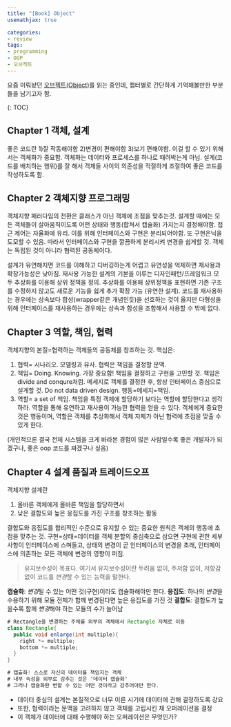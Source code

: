 ```yaml
---
title: "[Book] Object"
usemathjax: true

categories:
- review
tags:
- programming
- OOP
- 오브젝트
---
```


요즘 미뤄놨던 [오브젝트(Object)](http://www.yes24.com/Product/Goods/74219491)를 읽는 중인데, 챕터별로 간단하게 기억해볼만한 부분들을 남기고자 함.

{: TOC}

## Chapter 1 객체, 설계

좋은 코드란 1)잘 작동해야함 2)변경이 편해야함 3)보기 편해야함. 
이걸 할 수 있기 위해서는 객체화가 중요함. 객체화는 데이터와 프로세스를 하나로 때려박는게 아님.
설계(코드를 배치하는 행위)를 잘 해서 객체들 사이의 의존성을 적절하게 조절하여 좋은 코드를 작성하도록 함.



## Chapter 2 객체지향 프로그래밍

객체지향 패러다임의 전환은 클래스가 아닌 객체에 초점을 맞추는것. 
설계할 때에는 모든 객체들이 살아움직이도록 어떤 상태와 행동(합쳐서 캡슐화) 가지는지 결정해야함. 접근 제어는 자율화에 유리. 이를 위해 인터페이스와 구현은 분리되어야함. 또 구현은닉을 도모할 수 있음. 따라서 인터페이스와 구현을 깔끔하게 분리시켜 변경을 쉽게할 것. 객체는 독립된 것이 아니라 협력된 공동체이다.

설계가 유연해지면 코드를 이해하고 디버깅하는게 어렵고 유연성을 억제하면 재사용과 확장가능성은 낮아짐. 재사용 가능한 설계의 기본을 이루는 디자인패턴/프레임워크 모두 추상화를 이용해 상위 정책을 정의. 추상화를 이용해 상위정책을 표현하면 기존 구조를 수정하지 않고도 새로운 기능을 쉽게 추가 확장 가능 (유연한 설계). 
코드를 재사용하는 경우에는 상속보다 합성(wrapper같은 개념인듯)을 선호하는 것이 옳지만 다형성을 위해 인터페이스를 재사용하는 경우에는 상속과 합성을 조합해서 사용할 수 밖에 없다. 



## Chapter 3 역할, 책임, 협력

객체지향의 본질=협력하는 객체들의 공동체를 창조하는 것. 핵심은:

1. 협력= 시나리오. 모델링과 유사. 협력은 책임을 결정할 문맥. 
2. 책임= Doing. Knowing. 가장 중요함! 책임을 결정하고 구현을 고민할 것. 책임은 divide and conqure처럼. 
   메세지로 객체를 결정한 후, 항상 인터페이스 중심으로 설계할 것. Do not data driven design. 행동=메세지=책임.
3. 역할= a set of 책임. 책임을 특정 객체에 할당하기 보다는 역할에 할당한다고 생각하라. 
   역할을 통해 유연하고 재사용이 가능한 협력을 얻을 수 있다. 객체에게 중요한 것은 행동이며, 
   역할은 객체를 추상화해서 객체 자체가 아닌 협력에 초점을 맞출 수 있게 한다. 

(개인적으론 결국 전체 시스템을 크게 바라본 경험이 많은 사람일수록 좋은 개발자가 되겠구나, 좋은 oop 코드를 짜겠구나 싶음)



## Chapter 4 설계 품질과 트레이드오프

객체지향 설계란 

1. 올바른 객체에게 올바른 책임을 할당하면서
2. 낮은 결합도와 높은 응집도를 가진 구조를 창조하는 활동

결합도와 응집도를 합리적인 수준으로 유지할 수 있는 중요한 원칙은 객체의 행동에 초점을 맞추는 것. 구현=상태=데이터를 객체 분할의 중심축으로 삼으면 구현에 관한 세부사항이 인터페이스에 스며들고, 상태의 변경이 곧 인터페이스의 변경을 초래, 인터페이스에 의존하는 모든 객체에 변경의 영향이 퍼짐.

> 유지보수성이 목표다. 여기서 유지보수성이란 두려움 없이, 주저함 없이, 저항감 없이 코드를 *변경*할 수 있는 능력을 말한다.

**캡슐화**: *변경*될 수 있는 어떤 것(구현)이라도 캡슐화해야만 한다.
**응집도**: 하나의 *변경*을 수용하기 위해 모듈 전체가 함께 변경된다면 높은 응집도를 가진 것
**결합도**: 결합도가 높을수록 함께 *변경*해야 하는 모듈의 수가 늘어남

```java
# Rectangle을 변경하는 주체를 외부의 객체에서 Rectangle 자체로 이동
class Rectangle{
  public void enlarge(int multiple){
    right *= multiple;
    bottom *= multiple;
  }
}

# 캡츌화! 스스로 자신의 데이터를 책임지는 객체
# 내부 속성을 외부로 감추는 것은 '데이터 캡슐화'
# 그러나 캡슐화롼 변할 수 있는 어떤 것이라고 감추어야만 한다.
```

* 데이터 중심의 설계는 본질적으로 너무 이른 시기에 데이터에 관해 결정하도록 강요
* 또한, 협력이라는 문맥을 고려하지 않고 객체를 고립시킨 채 오퍼레이션을 결정
* 이 객체가 데이터에 대해 수행해야 하는 오퍼레이션은 무엇인가?